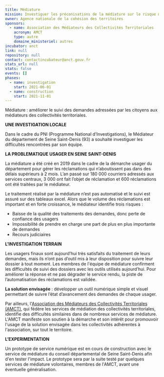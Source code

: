 ```yaml
---
title: Médiature
mission: Investiguer les préconisations de la médiature sur le risque médiation
owner: Agence nationale de la cohésion des territoires
sponsors:
  - name: Association des Médiateurs des Collectivités Territoriales
    acronym: AMCT
    type: autre
    domaine_ministeriel: autres
incubator: anct
link: null
repository: null
contact: contactincubateur@anct.gouv.fr
stats_url: null
stats: false
events: []
phases:
  - name: investigation
    start: 2021-06-01
  - name: construction
    start: 2021-11-01
---
```

Médiature : améliorer le suivi des demandes adressées par les citoyens aux médiateurs des collectivités territoriales.

**UNE INVESTIGATION LOCALE**

Dans le cadre du PNI (Programme National d'Investigations), le Médiateur du département de Seine Saint-Denis (93) a souhaité investiguer les difficultés rencontrées par son équipe.

**LA PROBLEMATIQUE USAGER EN SEINE SAINT-DENIS**

La médiature a été créé en 2019 dans le cadre de la démarche usager du département pour gérer les réclamations qui n’aboutissent pas dans des délais supérieurs à 2 mois. L’an passé sur 180 000 courriers adressés aux services centraux, 3 000 ont fait l’objet de réclamation et 600 réclamations ont été traitées par le médiateur. 

Le traitement réalisé par la médiature n’est pas automatisé et le suivi est assuré sur des tableaux excel. Alors que le volume des réclamations est important et en forte croissance, le médiateur identifie trois risques :

* Baisse de la qualité des traitements des demandes, donc perte de confiance des usagers
* Impossibilité de prendre en charge une part de plus en plus importante de demandes
* Recours judiciaires 

**L’INVESTIGATION TERRAIN** 

Les usagers finaux sont aujourd’hui très satisfaits du traitement de leurs demandes, mais ils n’ont pas d’outil mis à leur disposition pour suivre leur dossier à tout moment. Les membres de l'équipe de médiature confirment les difficultés de suivi des dossiers avec les outils utilisés aujourd’hui. Pour améliorer la réponse et ne pas dégrader le service rendu, la piste de l’automatisation des réclamations est validée.

**La solution envisagée** : développer un outil numérique simple et visuel permettant de suivre l’état d’avancement des demandes de chaque usager. 

Par ailleurs, l'[Association des Médiateurs des Collectivités Territoriales (AMCT)](https://www.amct-mediation.fr/), qui fédère les services de médiation des collectivités territoriales, identifie des difficultés similaires dans de nombreux services de médiature. L'AMCT manifeste son soutien à la démarche et son intérêt pour promouvoir l'usage de la solution envisagée dans les collectivités adhérentes à l'association, sur tout le territoire.

**L’EXPERIMENTATION**

Un prototype de service numérique est en cours de construction avec le service de médiature du conseil départemental de Seine Saint-Denis afin d'en tester l'impact. Le prototype sera par la suite testé par quelques services de médiature volontaires, membres de l'AMCT, avant une éventuelle généralisation.